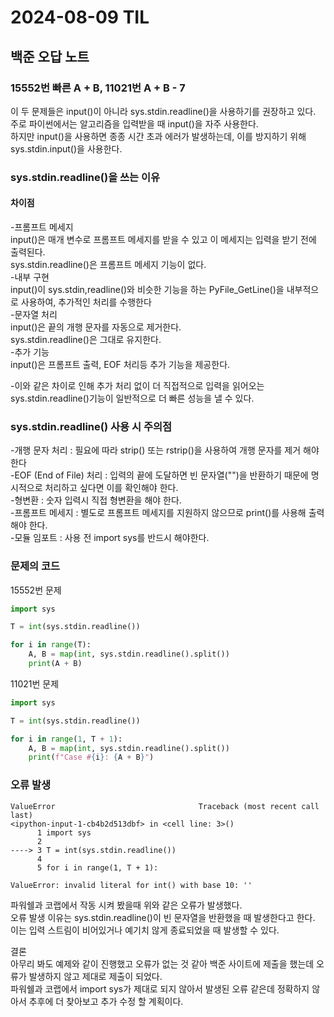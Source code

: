 # 2024-08-09 TIL

## 백준 오답 노트

### 15552번 빠른 A + B, 11021번 A + B - 7

이 두 문제들은 input()이 아니라 sys.stdin.readline()을 사용하기를 권장하고 있다.   
주로 파이썬에서는 알고리즘을 입력받을 때 input()을 자주 사용한다.   
하지만 input()을 사용하면 종종 시간 초과 에러가 발생하는데, 이를 방지하기 위해 sys.stdin.input()을 사용한다.   

### sys.stdin.readline()을 쓰는 이유   
#### 차이점   
-프롬프트 메세지   
input()은 매개 변수로 프롬프트 메세지를 받을 수 있고 이 메세지는 입력을 받기 전에 출력된다.   
sys.stdin.readline()은 프롬프트 메세지 기능이 없다.   
-내부 구현   
input()이 sys.stdin,readline()와 비슷한 기능을 하는 PyFile_GetLine()을 내부적으로 사용하여, 추가적인 처리를 수행한다   
-문자열 처리   
input()은 끝의 개행 문자를 자동으로 제거한다.   
sys.stdin.readline()은 그대로 유지한다.   
-추가 기능   
input()은 프롬프트 출력, EOF 처리등 추가 기능을 제공한다.   

-이와 같은 차이로 인해 추가 처리 없이 더 직접적으로 입력을 읽어오는 sys.stdin.readline()기능이 일반적으로 더 빠른 성능을 낼 수 있다.   

### sys.stdin.readline() 사용 시 주의점   
-개행 문자 처리 : 필요에 따라 strip() 또는 rstrip()을 사용하여 개행 문자를 제거 해야한다   
-EOF (End of File) 처리 : 입력의 끝에 도달하면 빈 문자열("")을 반환하기 때문에 명시적으로 처리하고 싶다면 이를 확인해야 한다.   
-형변환 : 숫자 입력시 직접 형변환을 해야 한다.   
-프롬프트 메세지 : 별도로 프롬프트 메세지를 지원하지 않으므로 print()를 사용해 출력해야 한다.   
-모듈 임포트 : 사용 전 import sys를 반드시 해야한다.   

### 문제의 코드   
15552번 문제   
```python
import sys

T = int(sys.stdin.readline())

for i in range(T):
	A, B = map(int, sys.stdin.readline().split())
	print(A + B)
```

11021번 문제   
```python
import sys

T = int(sys.stdin.readline())

for i in range(1, T + 1):
	A, B = map(int, sys.stdin.readline().split())
	print(f"Case #{i}: {A + B}")
```

### 오류 발생
```
ValueError                                Traceback (most recent call last)
<ipython-input-1-cb4b2d513dbf> in <cell line: 3>()
      1 import sys
      2 
----> 3 T = int(sys.stdin.readline())
      4 
      5 for i in range(1, T + 1):

ValueError: invalid literal for int() with base 10: ''
```
파워쉘과 코랩에서 작동 시켜 봤을때 위와 같은 오류가 발생했다.   
오류 발생 이유는 sys.stdin.readline()이 빈 문자열을 반환했을 때 발생한다고 한다.    
이는 입력 스트림이 비어있거나 예기치 않게 종료되었을 때 발생할 수 있다.    

결론   
아무리 봐도 예제와 같이 진행했고 오류가 없는 것 같아 백준 사이트에 제출을 했는데 오류가 발생하지 않고 제대로 제출이 되었다.   
파워쉘과 코랩에서 import sys가 제대로 되지 않아서 발생된 오류 같은데 정확하지 않아서 추후에 더 찾아보고 추가 수정 할 계획이다.   
